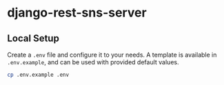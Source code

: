 # django-rest-sns-server



## Local Setup

Create a `.env` file and configure it to your needs. A template is available in `.env.example`, and can be used with provided default values.

```bash
cp .env.example .env
```